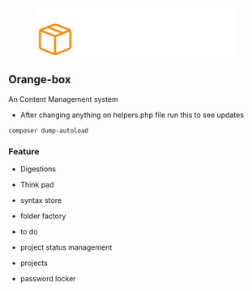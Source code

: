 <p align="center"><a href="https://laravel.com" target="_blank">
<picture>
  <source media="(prefers-color-scheme: dark)" srcset="./public/assets/images/logo-light.svg">
  <source media="(prefers-color-scheme: light)" srcset="./public/assets/images/logo-dark.svg">
  <img alt="sdfsdfsdf." src="./public/assets/images/logo-light.svg" width="400">
</picture> 
</a>
</p>


## Orange-box
An Content Management system


- After changing anything on helpers.php file run this to see updates
```sh
composer dump-autoload
```


### Feature 

- Digestions
- Think pad
- syntax store

- folder factory

- to do 
- project status management
- projects 
- password locker
